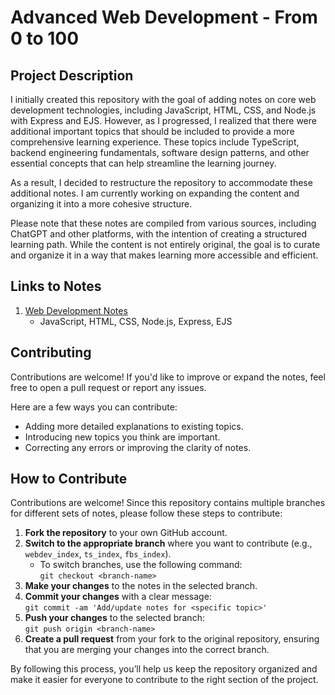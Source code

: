 # Advanced Web Development - From 0 to 100

## Project Description

I initially created this repository with the goal of adding notes on core web development technologies, including JavaScript, HTML, CSS, and Node.js with Express and EJS. However, as I progressed, I realized that there were additional important topics that should be included to provide a more comprehensive learning experience. These topics include TypeScript, backend engineering fundamentals, software design patterns, and other essential concepts that can help streamline the learning journey.

As a result, I decided to restructure the repository to accommodate these additional notes. I am currently working on expanding the content and organizing it into a more cohesive structure.

Please note that these notes are compiled from various sources, including ChatGPT and other platforms, with the intention of creating a structured learning path. While the content is not entirely original, the goal is to curate and organize it in a way that makes learning more accessible and efficient.

## Links to Notes

1. [Web Development Notes](./webdevExpress/)
   - JavaScript, HTML, CSS, Node.js, Express, EJS

## Contributing

Contributions are welcome! If you'd like to improve or expand the notes, feel free to open a pull request or report any issues.

Here are a few ways you can contribute:

- Adding more detailed explanations to existing topics.
- Introducing new topics you think are important.
- Correcting any errors or improving the clarity of notes.

## How to Contribute

Contributions are welcome! Since this repository contains multiple branches for different sets of notes, please follow these steps to contribute:

1. **Fork the repository** to your own GitHub account.
2. **Switch to the appropriate branch** where you want to contribute (e.g., `webdev_index`, `ts_index`, `fbs_index`).
   - To switch branches, use the following command:  
     `git checkout <branch-name>`
3. **Make your changes** to the notes in the selected branch.
4. **Commit your changes** with a clear message:  
   `git commit -am 'Add/update notes for <specific topic>'`
5. **Push your changes** to the selected branch:  
   `git push origin <branch-name>`
6. **Create a pull request** from your fork to the original repository, ensuring that you are merging your changes into the correct branch.

By following this process, you’ll help us keep the repository organized and make it easier for everyone to contribute to the right section of the project.
